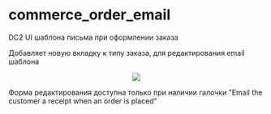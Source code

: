 # commerce_order_email
DC2 UI шаблона письма при оформлении заказа 

Добавляет новую вкладку к типу заказа, для редактирования email шаблона

<p align="center">
  <img src="https://image.ibb.co/dORT48/Screenshot_20180712_081758.png">
</p>

Форма редактирования доступна только при наличии галочки "Email the customer a receipt when an order is placed"
